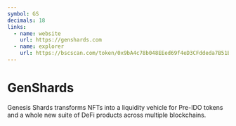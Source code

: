 ```yaml
---
symbol: GS
decimals: 18
links:
  - name: website
    url: https://genshards.com
  - name: explorer
    url: https://bscscan.com/token/0x9bA4c78b048EEed69f4eD3CFddeda7B51BAF7cA8
---
```


# GenShards

Genesis Shards transforms NFTs into a liquidity vehicle for Pre-IDO tokens and a whole new suite of DeFi products across multiple blockchains.
